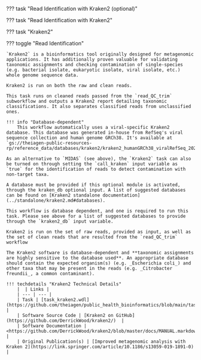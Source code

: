<!-- if: theiaprok -->
??? task "Read Identification with Kraken2 (optional)"
<!-- endif -->
<!-- if: theiacov|freyja -->
??? task "Read Identification with Kraken2"
<!-- endif -->
<!-- if: kraken -->
??? task "Kraken2"
<!-- endif -->
<!-- if: theiaviral -->
??? toggle "Read Identification"
<!-- endif -->

    `Kraken2` is a bioinformatics tool originally designed for metagenomic applications. It has additionally proven valuable for validating taxonomic assignments and checking contamination of single-species (e.g. bacterial isolate, eukaryotic isolate, viral isolate, etc.) whole genome sequence data.

<!-- if: theiacov|freyja -->
    Kraken2 is run on both the raw and clean reads.
<!-- endif -->

<!-- if: theiaviral -->
    This task runs on cleaned reads passed from the `read_QC_trim` subworkflow and outputs a Kraken2 report detailing taxonomic classifications. It also separates classified reads from unclassified ones.
<!-- endif -->

    !!! info "Database-dependent"
        This workflow automatically uses a viral-specific Kraken2 database. This database was generated in-house from RefSeq's viral sequence collection and human genome GRCh38. It's available at `gs://theiagen-public-resources-rp/reference_data/databases/kraken2/kraken2_humanGRCh38_viralRefSeq_20240828.tar.gz`.
<!-- endif -->
  
<!-- if: theiaprok -->
    As an alternative to `MIDAS` (see above), the `Kraken2` task can also be turned on through setting the `call_kraken` input variable as `true` for the identification of reads to detect contamination with non-target taxa.

    A database must be provided if this optional module is activated, through the kraken_db optional input. A list of suggested databases can be found on [Kraken2 standalone documentation](../standalone/kraken2.md#databases).
<!-- endif -->

<!-- if: kraken -->
    This workflow is database dependent, and one is required to run this task. Please see above for a list of suggested databases to provide through the `kraken2_db` input variable.
<!-- endif -->

<!-- if: theiameta -->
    Kraken2 is run on the set of raw reads, provided as input, as well as the set of clean reads that are resulted from the `read_QC_trim` workflow

    The Kraken2 software is database-dependent and **taxonomic assignments are highly sensitive to the database used**. An appropriate database should contain the expected organism(s) (e.g. _Escherichia coli_) and other taxa that may be present in the reads (e.g. _Citrobacter freundii_, a common contaminant).
<!-- endif -->

    !!! techdetails "Kraken2 Technical Details"
        |  | Links |
        | --- | --- |
        | Task | [task_kraken2.wdl](https://github.com/theiagen/public_health_bioinformatics/blob/main/tasks/taxon_id/contamination/task_kraken2.wdl) |
        | Software Source Code | [Kraken2 on GitHub](https://github.com/DerrickWood/kraken2/)  |
        | Software Documentation | <https://github.com/DerrickWood/kraken2/blob/master/docs/MANUAL.markdown> |
        | Original Publication(s) | [Improved metagenomic analysis with Kraken 2](https://link.springer.com/article/10.1186/s13059-019-1891-0) |
